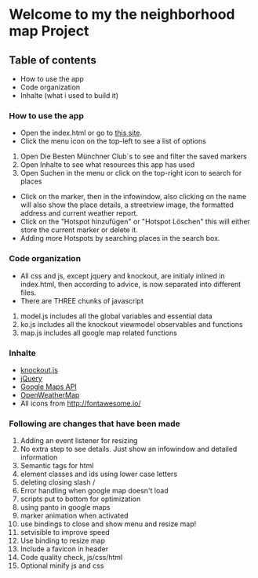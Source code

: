 # Welcome to my the neighborhood map Project

## Table of contents

* How to use the app
* Code organization
* Inhalte (what i used to build it)


### How to use the app

* Open the index.html or go to [this site](https://2567910.github.io/Neighborhood-Map-Project).
* Click the menu icon on the top-left to see a list of options

1. Open Die Besten Münchner Club`s to see and filter the saved markers
1. Open Inhalte to see what resources this app has used
1. Open Suchen in the menu or click on the top-right icon to search for places

* Click on the marker, then in the infowindow, also clicking on the name will also show the place details, a streetview image, the formatted address and current weather report.
* Click on the "Hotspot hinzufügen" or "Hotspot Löschen" this will either store the current marker or delete it.
* Adding more Hotspots by searching places in the search box.

### Code organization
* All css and js, except jquery and knockout, are initialy inlined in index.html, then according to advice, is now separated into different files.
* There are THREE chunks of javascript
1. model.js includes all the global variables and essential data
1. ko.js includes all the knockout viewmodel observables and functions
1. map.js includes all google map related functions


### Inhalte
* [knockout.js](knockoutjs.com)
* [jQuery](http://jquery.com/)
* [Google Maps API](https://developers.google.com/maps/)
* [OpenWeatherMap](http://openweathermap.org/api)
* All icons from http://fontawesome.io/


### Following are changes that have been made
1. Adding an event listener for resizing
1. No extra step to see details. Just show an infowindow and detailed information
1. Semantic tags for html
1. element classes and ids using lower case letters
1. deleting closing slash /
1. Error handling when google map doesn't load
1. scripts put to bottom for optimization
1. using panto in google maps
1. marker animation when activated
1. use bindings to close and show menu and resize map!
1. setvisible to improve speed
1. Use binding to resize map
1. Include a favicon in header
1. Code quality check, js/css/html
1. Optional minify js and css
